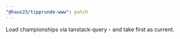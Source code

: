 ```yaml
---
"@haus23/tipprunde-www": patch
---
```


Load championships via tanstack-query - and take first as current.
